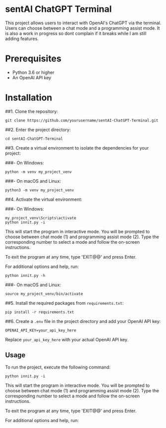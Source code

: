 # sentAI ChatGPT Terminal

This project allows users to interact with OpenAI's ChatGPT via the terminal. Users can choose between a chat mode and a programming assist mode. It is also a work in
progress so dont complain if it breaks while I am still adding features.

# Prerequisites

- Python 3.6 or higher
- An OpenAI API key

# Installation

##1. Clone the repository:
```
git clone https://github.com/yourusername/sentAI-ChatGPT-Terminal.git
```
##2. Enter the project directory:
```
cd sentAI-ChatGPT-Terminal
```
##3. Create a virtual environment to isolate the dependencies for your project:

###- On Windows:
```
python -m venv my_project_venv
```
###- On macOS and Linux:
```
python3 -m venv my_project_venv
```
##4. Activate the virtual environment:

###- On Windows:
```
my_project_venv\Scripts\activate
python innit.py -i
```

This will start the program in interactive mode. You will be prompted to choose between chat mode (1) and programming assist mode (2). Type the corresponding number to select a mode and follow the on-screen instructions.

To exit the program at any time, type 'EXIT@@' and press Enter.

For additional options and help, run:
```
python innit.py -h
```

###- On macOS and Linux:
```
source my_project_venv/bin/activate
```
##5. Install the required packages from `requirements.txt`:
```
pip install -r requirements.txt
```
##6. Create a `.env` file in the project directory and add your OpenAI API key:
```
OPENAI_API_KEY=your_api_key_here
```
Replace `your_api_key_here` with your actual OpenAI API key.

## Usage

To run the project, execute the following command:
```
python innit.py -i
```
This will start the program in interactive mode. You will be prompted to choose between chat mode (1) and programming assist mode (2). Type the corresponding number to select a mode and follow the on-screen instructions.

To exit the program at any time, type 'EXIT@@' and press Enter.

For additional options and help, run:





